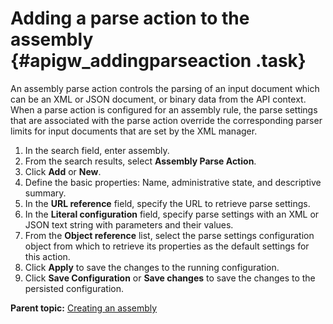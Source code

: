 # Adding a parse action to the assembly {#apigw_addingparseaction .task}

An assembly parse action controls the parsing of an input document which can be an XML or JSON document, or binary data from the API context. When a parse action is configured for an assembly rule, the parse settings that are associated with the parse action override the corresponding parser limits for input documents that are set by the XML manager.

1.   In the search field, enter assembly. 
2.   From the search results, select **Assembly Parse Action**. 
3.   Click **Add** or **New**. 
4.   Define the basic properties: Name, administrative state, and descriptive summary. 
5.   In the **URL reference** field, specify the URL to retrieve parse settings. 
6.   In the **Literal configuration** field, specify parse settings with an XML or JSON text string with parameters and their values. 
7.   From the **Object reference** list, select the parse settings configuration object from which to retrieve its properties as the default settings for this action. 
8.   Click **Apply** to save the changes to the running configuration. 
9.   Click **Save Configuration** or **Save changes** to save the changes to the persisted configuration. 

**Parent topic:** [Creating an assembly](apigw_configuringassembly.md)

